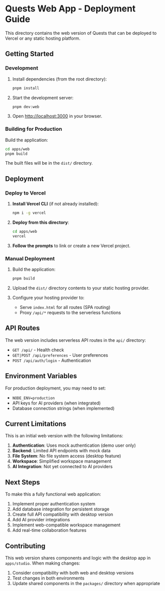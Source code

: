 # Quests Web App - Deployment Guide

This directory contains the web version of Quests that can be deployed to Vercel or any static hosting platform.

## Getting Started

### Development

1. Install dependencies (from the root directory):
   ```bash
   pnpm install
   ```

2. Start the development server:
   ```bash
   pnpm dev:web
   ```

3. Open [http://localhost:3000](http://localhost:3000) in your browser.

### Building for Production

Build the application:
```bash
cd apps/web
pnpm build
```

The built files will be in the `dist/` directory.

## Deployment

### Deploy to Vercel

1. **Install Vercel CLI** (if not already installed):
   ```bash
   npm i -g vercel
   ```

2. **Deploy from this directory**:
   ```bash
   cd apps/web
   vercel
   ```

3. **Follow the prompts** to link or create a new Vercel project.

### Manual Deployment

1. Build the application:
   ```bash
   pnpm build
   ```

2. Upload the `dist/` directory contents to your static hosting provider.

3. Configure your hosting provider to:
   - Serve `index.html` for all routes (SPA routing)
   - Proxy `/api/*` requests to the serverless functions

## API Routes

The web version includes serverless API routes in the `api/` directory:

- `GET /api/` - Health check
- `GET|POST /api/preferences` - User preferences
- `POST /api/auth/login` - Authentication

## Environment Variables

For production deployment, you may need to set:

- `NODE_ENV=production`
- API keys for AI providers (when integrated)
- Database connection strings (when implemented)

## Current Limitations

This is an initial web version with the following limitations:

1. **Authentication**: Uses mock authentication (demo user only)
2. **Backend**: Limited API endpoints with mock data
3. **File System**: No file system access (desktop feature)
4. **Workspace**: Simplified workspace management
5. **AI Integration**: Not yet connected to AI providers

## Next Steps

To make this a fully functional web application:

1. Implement proper authentication system
2. Add database integration for persistent storage
3. Create full API compatibility with desktop version
4. Add AI provider integrations
5. Implement web-compatible workspace management
6. Add real-time collaboration features

## Contributing

This web version shares components and logic with the desktop app in `apps/studio`. When making changes:

1. Consider compatibility with both web and desktop versions
2. Test changes in both environments
3. Update shared components in the `packages/` directory when appropriate